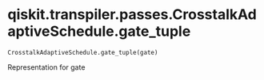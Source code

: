 # qiskit.transpiler.passes.CrosstalkAdaptiveSchedule.gate\_tuple

`CrosstalkAdaptiveSchedule.gate_tuple(gate)`

Representation for gate
